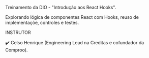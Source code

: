 Treinamento da DIO - "Introdução aos React Hooks". 

Explorando lógica de componentes React com Hooks, reuso de implementaçõe, controles e testes.

INSTRUTOR

✔️ Celso Henrique (Engineering Lead na Creditas e cofundador da Comproo).
